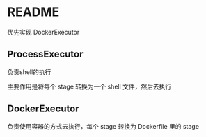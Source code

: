 # README

优先实现 DockerExecutor 

## ProcessExecutor
负责shell的执行

主要作用是将每个 stage 转换为一个 shell 文件，然后去执行

## DockerExecutor

负责使用容器的方式去执行，每个 stage 转换为 Dockerfile 里的 stage 